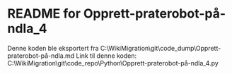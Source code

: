 # README for Opprett-praterobot-på-ndla_4
Denne koden ble eksportert fra C:\WikiMigration\git\code_dump\Opprett-praterobot-på-ndla.md
Link til denne koden: C:\WikiMigration\git\code_repo\Python\Opprett-praterobot-på-ndla_4.py
